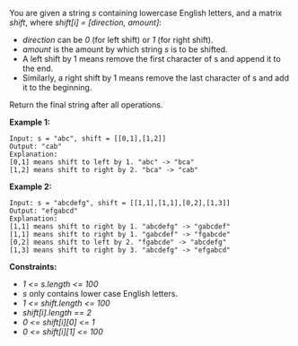 You are given a string *s* containing lowercase English letters, and a matrix *shift*, where *shift[i] = [direction, amount]*:

* *direction* can be *0* (for left shift) or *1* (for right shift). 
* *amount* is the amount by which string *s* is to be shifted.
* A left shift by 1 means remove the first character of s and append it to the end.
* Similarly, a right shift by 1 means remove the last character of s and add it to the beginning.

Return the final string after all operations. 

**Example 1:**
```
Input: s = "abc", shift = [[0,1],[1,2]]
Output: "cab"
Explanation: 
[0,1] means shift to left by 1. "abc" -> "bca"
[1,2] means shift to right by 2. "bca" -> "cab"
```

**Example 2:**
```
Input: s = "abcdefg", shift = [[1,1],[1,1],[0,2],[1,3]]
Output: "efgabcd"
Explanation:  
[1,1] means shift to right by 1. "abcdefg" -> "gabcdef"
[1,1] means shift to right by 1. "gabcdef" -> "fgabcde"
[0,2] means shift to left by 2. "fgabcde" -> "abcdefg"
[1,3] means shift to right by 3. "abcdefg" -> "efgabcd"
```

**Constraints:**

* *1 <= s.length <= 100*
* *s* only contains lower case English letters.
* *1 <= shift.length <= 100*
* *shift[i].length == 2*
* *0 <= shift[i][0] <= 1*
* *0 <= shift[i][1] <= 100*